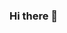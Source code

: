 ### Hi there 👋

<!--
**Niaraa/Niaraa** is a ✨ _special_ ✨ repository because its `README.md` (this file) appears on your GitHub profile.

Here are some ideas to get you started:

- 🔭 I’m a student at Raritan Valley Community College :book: ...
- 🌱 I’m currently majoring in Info Systems and Technology :computer: ...
